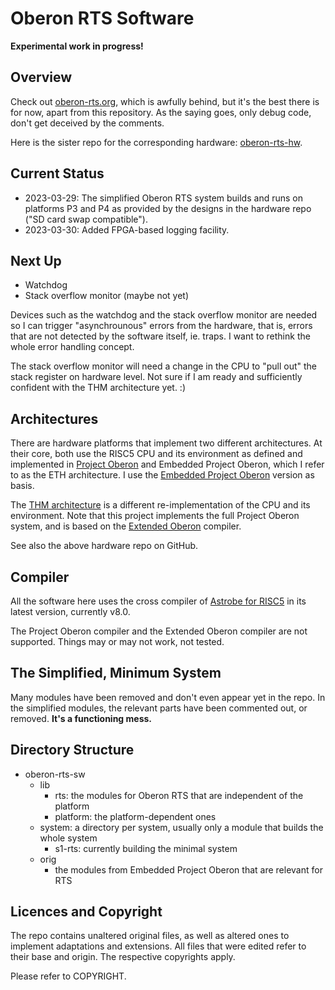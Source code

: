 # Oberon RTS Software

**Experimental work in progress!**

## Overview

Check out [oberon-rts.org](https://oberon-rts.org), which is awfully behind, but it's the best there is for now, apart from this repository. As the saying goes, only debug code, don't get deceived by the comments.

Here is the sister repo for the corresponding hardware: [oberon-rts-hw](https://github.com/ygrayne/oberon-rts-hw).


## Current Status

* 2023-03-29: The simplified Oberon RTS system builds and runs on platforms P3 and P4 as provided by the designs in the hardware repo ("SD card swap compatible").
* 2023-03-30: Added FPGA-based logging facility.


## Next Up

* Watchdog
* Stack overflow monitor (maybe not yet)

Devices such as the watchdog and the stack overflow monitor are needed so I can trigger "asynchrounous" errors from the hardware, that is, errors that are not detected by the software itself, ie. traps. I want to rethink the whole error handling concept.

The stack overflow monitor will need a change in the CPU to "pull out" the stack register on hardware level. Not sure if I am ready and sufficiently confident with the THM architecture yet. :)


## Architectures

There are hardware platforms that implement two different architectures. At their core, both use the RISC5 CPU and its environment as defined and implemented in [Project Oberon](http://projectoberon.net) and Embedded Project Oberon, which I refer to as the ETH architecture. I use the [Embedded Project Oberon](https://astrobe.com/RISC5/ReadMe.htm) version as basis.

The [THM architecture](https://github.com/hgeisse/THM-Oberon) is a different re-implementation of the CPU and its environment. Note that this project implements the full Project Oberon system, and is based on the [Extended Oberon](https://github.com/andreaspirklbauer) compiler.

See also the above hardware repo on GitHub.


## Compiler

All the software here uses the cross compiler of [Astrobe for RISC5](https://www.astrobe.com/RISC5/default.htm) in its latest version, currently v8.0.

The Project Oberon compiler and the Extended Oberon compiler are not supported. Things may or may not work, not tested.


## The Simplified, Minimum System

Many modules have been removed and don't even appear yet in the repo. In the simplified modules, the relevant parts have been commented out, or removed. **It's a functioning mess.**


## Directory Structure

* oberon-rts-sw
  * lib
    * rts: the modules for Oberon RTS that are independent of the platform
    * platform: the platform-dependent ones
  * system: a directory per system, usually only a module that builds the whole system
    * s1-rts: currently building the minimal system
  * orig
    * the modules from Embedded Project Oberon that are relevant for RTS


## Licences and Copyright

The repo contains unaltered original files, as well as altered ones to implement adaptations and extensions. All files that were edited refer to their base and origin. The respective copyrights apply.

Please refer to COPYRIGHT.
